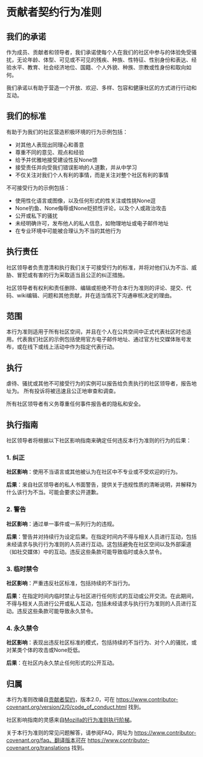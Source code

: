 # 贡献者契约行为准则

## 我们的承诺

作为成员、贡献者和领导者，我们承诺使每个人在我们的社区中参与的体验免受骚扰，无论年龄、体型、可见或不可见的残疾、种族、性特征、性别身份和表达、经验水平、教育、社会经济地位、国籍、个人外貌、种族、宗教或性身份和取向如何。

我们承诺以有助于营造一个开放、欢迎、多样、包容和健康社区的方式进行行动和互动。

## 我们的标准

有助于为我们的社区营造积极环境的行为示例包括：

* 对其他人表现出同理心和善意
* 尊重不同的意见、观点和经验
* 给予并优雅地接受建设性反None馈
* 接受责任并向受我们错误影响的人道歉，并从中学习
* 不仅关注对我们个人有利的事情，而是关注对整个社区有利的事情

不可接受行为的示例包括：

* 使用性化语言或图像，以及任何形式的性关注或性挑None逗
* None钓鱼、None侮辱或None贬损性评论，以及个人或政治攻击
* 公开或私下的骚扰
* 未经明确许可，发布他人的私人信息，如物理地址或电子邮件地址
* 在专业环境中可能被合理认为不当的其他行为

## 执行责任

社区领导者负责澄清和执行我们关于可接受行为的标准，并将对他们认为不当、威胁、冒犯或有害的行为采取适当且公正的纠正措施。

社区领导者有权利和责任删除、编辑或拒绝不符合本行为准则的评论、提交、代码、wiki编辑、问题和其他贡献，并在适当情况下沟通审核决定的理由。

## 范围

本行为准则适用于所有社区空间，并且在个人在公共空间中正式代表社区时也适用。代表我们社区的示例包括使用官方电子邮件地址、通过官方社交媒体账号发布，或在线下或线上活动中作为指定代表行动。

## 执行

虐待、骚扰或其他不可接受行为的实例可以报告给负责执行的社区领导者，报告地址为。
所有投诉将被迅速且公正地审查和调查。

所有社区领导者有义务尊重任何事件报告者的隐私和安全。

## 执行指南

社区领导者将根据以下社区影响指南来确定任何违反本行为准则的行为的后果：

### 1. 纠正

**社区影响**：使用不当语言或其他被认为在社区中不专业或不受欢迎的行为。

**后果**：来自社区领导者的私人书面警告，提供关于违规性质的清晰说明，并解释为什么该行为不当。可能会要求公开道歉。

### 2. 警告

**社区影响**：通过单一事件或一系列行为的违规。

**后果**：警告并对持续行为设定后果。在指定时间内不得与相关人员进行互动，包括未经请求与执行行为准则的人员进行互动。这包括避免在社区空间以及外部渠道（如社交媒体）中的互动。违反这些条款可能导致临时或永久禁令。

### 3. 临时禁令

**社区影响**：严重违反社区标准，包括持续的不当行为。

**后果**：在指定时间内临时禁止与社区进行任何形式的互动或公开交流。在此期间，不得与相关人员进行公开或私人互动，包括未经请求与执行行为准则的人员进行互动。违反这些条款可能导致永久禁令。

### 4. 永久禁令

**社区影响**：表现出违反社区标准的模式，包括持续的不当行为、对个人的骚扰，或对某类个体的攻击或None贬低。

**后果**：在社区内永久禁止任何形式的公开互动。

## 归属

本行为准则改编自[贡献者契约][主页]，版本2.0，可在
https://www.contributor-covenant.org/version/2/0/code_of_conduct.html 找到。

社区影响指南的灵感来自[Mozilla的行为准则执行阶梯](https://github.com/mozilla/diversity)。

[主页]: https://www.contributor-covenant.org

关于本行为准则的常见问题解答，请参阅FAQ，网址为
https://www.contributor-covenant.org/faq。翻译版本可在
https://www.contributor-covenant.org/translations 找到。